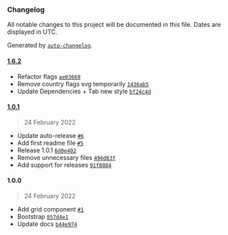 ### Changelog

All notable changes to this project will be documented in this file. Dates are displayed in UTC.

Generated by [`auto-changelog`](https://github.com/CookPete/auto-changelog).

#### [1.6.2](https://github.com/impactMarket/ui/compare/1.0.1...1.6.2)

- Refactor flags [`ae03669`](https://github.com/impactMarket/ui/commit/ae03669586eadf1e3fc6d5235d06e9373a089892)
- Remove country flags svg temporarily [`1436ab5`](https://github.com/impactMarket/ui/commit/1436ab54e13b9d0fc895b175df9eb88c81a97474)
- Update Dependencies + Tab new style [`bf24c4d`](https://github.com/impactMarket/ui/commit/bf24c4dca5142e64f172267de7fb356ff9751531)

#### [1.0.1](https://github.com/impactMarket/ui/compare/1.0.0...1.0.1)

> 24 February 2022

- Update auto-release [`#6`](https://github.com/impactMarket/ui/pull/6)
- Add first readme file [`#5`](https://github.com/impactMarket/ui/pull/5)
- Release 1.0.1 [`6d0e402`](https://github.com/impactMarket/ui/commit/6d0e402ec7596d0ca5079201a16c740c3079afd2)
- Remove unnecessary files [`496d63f`](https://github.com/impactMarket/ui/commit/496d63f8131b7db41ed57f0f43e0efc1a6dfe4e6)
- Add support for releases [`91f8084`](https://github.com/impactMarket/ui/commit/91f80845a6997925a42b07c1629152c1bba464f0)

#### 1.0.0

> 24 February 2022

- Add grid component [`#1`](https://github.com/impactMarket/ui/pull/1)
- Bootstrap [`857d4e1`](https://github.com/impactMarket/ui/commit/857d4e16c371b0197948b1d10ff0c079a47f20e0)
- Update docs [`b44e974`](https://github.com/impactMarket/ui/commit/b44e9747e150c467b158708c482309c83874420d)
